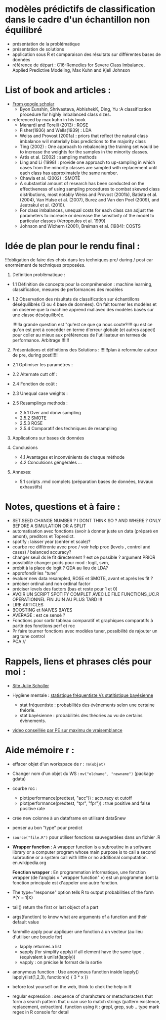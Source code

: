 #  modèles prédictifs de classification dans le cadre d'un échantillon non équilibré
  * présentation de la problématique
  * présentation de solutions
  * application sous R et comparaison des résultats sur différentes bases de données
  * référence de départ : C16-Remedies for Severe Class Imbalance, Applied Predictive Modeling, 
    Max Kuhn and Kjell Johnson 

# List of book and articles : 

- [From google scholar](https://scholar.google.fr/scholar?hl=en&as_sdt=0%2C5&q=imbalanced+class+classification+problem&btnG=)
  - Byon Eunshin, Shrivastava, AbhishekK, Ding, Yu :A classification procedure for highly imbalanced class sizes.
- referenced by max kuhn in his book  
  - Menardi and Torelli (2013) : ROSE
  - Fisher(1936) and Wells(1939) : LDA
  - Weiss and Provost (2001a) :  priors that reﬂect the natural class imbalance will materially bias
  predictions to the majority class
  - Ting (2002) : One approach to rebalancing the training set would be to increase the
  weights for the samples in the minority classes. 
  - Artis et al. (2002) : sampling methods
  - Ling and Li (1998) : provide one approach to up-sampling in which cases
  from the minority classes are sampled with replacement until each class has approximately the same number.
  - Chawla et al. (2002) : SMOTE
  - A substantial amount of research has been conducted on the eﬀectiveness of using sampling procedures to combat skewed class distributions, most notably Weiss and Provost (2001b), Batista et al. (2004), Van Hulse et al. (2007), Burez and Van den Poel (2009), and Jeatrakul et al. (2010).
  -  For class imbalances, unequal costs for each class can adjust the parameters to increase or decrease the sensitivity of the model to particular classes (Veropoulos et al. 1999)
  - Johnson and Wichern (2001),  Breiman et al. (1984): COSTS 

# Idée de plan pour le rendu final : 

!!!obligation de faire des choix dans les techniques pre/ during / post car enormément de techniques proposées.

1. Définition problèmatique : 
  - 1.1 Définition de concepts pour la compréhension : machine learning, classification, mesures de performances des modèles
  - 1.2 Observation des résultats de classification sur échantillons déséquilibrés (3 ou 4 base de données). 
    On fait tourner les modèles et on observe que la machine apprend mal avec des modèles basés sur une classe déséquilibrée. 

    !!!!!la grande question est "qu'est ce que ça nous coute?!!!! qu est ce qu'on est pret à concéder en terme d'erreur globale (et autres aspect) pour coller au mieux aux préférences de l'utilisateur en termes de performance. Arbitrage !!!!!!

2. Présentations et définitions des Solutions : !!!!!!plan à reformuler autour de pre, during post!!!!!

  - 2.1 Optimiser les paramètres : 
  
  - 2.2 Alternate cutt off : 
  
  - 2.4 Fonction de coût :

  - 2.3 Unequal case weights :

  - 2.5 Resamplings methods : 
    - 2.5.1 Over and donw sampling
    - 2.5.2 SMOTE
    - 2.5.3 ROSE
    - 2.5.4 Comparatif des techniques de resampling
    
3. Applications sur bases de données 
  
4. Conclusions
    - 4.1 Avantages et inconvénients de chaque méthode
    - 4.2 Conculsions géngérales ...
  
5. Annexes:
    - 5.1 scripts .rmd complets (préparation bases de données, travaux exhaustifs)
  
# Notes, questions et à faire : 

- SET.SEED CHANGE NUMBER ? I DONT THINK SO  ? AND WHERE ? ONLY BEFORE A SIMULATION OR A SPLIT 
- automatisation avec fonctions (avoir à donner juste un data (préparé en amont), preditors et Topredict.
- spotify : laisser year (center et scale)?
- courbe roc différente avec proc / voir help proc (levels , control and cases) / balanced accuracy?
- changer seuil ds le fit directement ?  est ce possible ? argument PRIOR
- possibilité changer poids pour mod : logit, svm, 
- probit à la place de logit ? QDA au lieu de LDA?
- approfondir les "tune"
- évaluer new data resampled, ROSE et SMOTE, avant et après les fit ?
- préciser ordinal and non ordinal factor
- préciser levels des factors (bas et reste pour 1 et 0)
- AVOIR UN SCRIPT SPOTIFY COMPLET AVEC LE FILE FUNCTIONS_UC.R OPERATIONNEL FIN JUIN AU PLUS TARD !!!
- LIRE ARTICLES 
- BOOSTING et NAIVES BAYES 
- AVERAGE : est ce sensé ?
- Fonctions pour sortir tableau comparatif et graphiques comparatifs à partir des fonctions perf et roc
- Pr faire tourner fonctions avec modèles tuner, possibilité de rajouter un arg tune control
- PCA // 

# Rappels, liens et phrases clés pour moi :

- [Site Julie Scholler](https://juliescholler.gitlab.io/)

- Hygiène mentale : [statistique fréquentiste Vs statitistique bayésienne](https://www.youtube.com/watch?v=x-2uVNze56s&t=1221s) 
    - stat fréquentiste : probabilités des évènements selon une certaine théorie.
    - stat bayésienne : probabilités des théories au vu de certains évènements.

- [video conseillée par PE sur maximu de vraisemblance](https://www.youtube.com/watch?v=VOIhswqFWVc) 

# Aide mémoire r :

- effacer objet d'un  workspace de r : `rm(objet)` 
- Changer nom d'un objet du WS : `mv("oldname", "newname")` (package gdata)
- courbe roc : 
  - plot(performance(predtest, "acc")) : accuracy et cutoff
  - plot(performance(predtest, "tpr", "fpr")) : true positive and false positive rate
- crée new colonne à un dataframe en utilisant data\$new
- penser au bon "type" pour predict
- `source("file.R")` pour utiliser fonctions sauvegardées dans un fichier .R
- **Wrapper function** : A wrapper function is a subroutine in a software library or a computer program whose main purpose is to call a second subroutine or a system call with little or no additional computation. en.wikipedia.org

  **Fonction wrapper** : En programmation informatique, une fonction wrapper (de l'anglais « "wrapper function" ») est un programme dont la fonction principale est d'appeler une autre fonction. 
- The type="response" option tells R to output probabilities of the form P(Y = 1|X)
- tail() return the first or last object of a part
- args(function) to know what are arguments of a function and their default value
- fammille apply pour appliquer une fonction à un vecteur (au lieu d'utiliser une boucle for)
  - lapply returnes a list
  - sapply (for simplify apply) if all element have the same type . (equivalent à unlist(lapply))
  - vapply : on précise le format de la sortie
- anonymous function :
  Use anonymous function inside lapply()
  lapply(list(1,2,3), function(x) { 3 * x })
- before lost yourself on the web, think to chek the help in R
- regular expression : sequence of charahcters or metacharacters that form a search pattern that u can use to      match strings (pattern existence, replacement, extraction). function using it :  grepl, grep, sub ..
  type mark regex in R console for detail